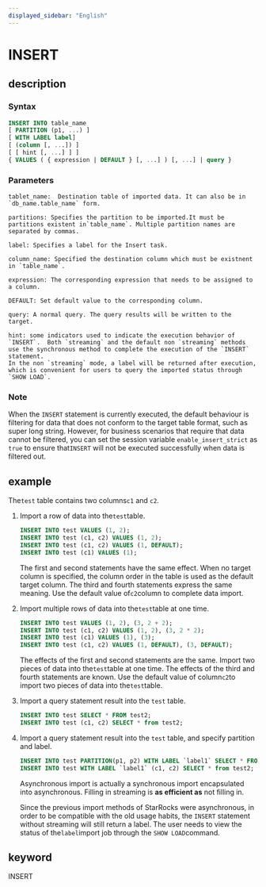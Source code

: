 ```yaml
---
displayed_sidebar: "English"
---
```


# INSERT

## description

### Syntax

```sql
INSERT INTO table_name
[ PARTITION (p1, ...) ]
[ WITH LABEL label]
[ (column [, ...]) ]
[ [ hint [, ...] ] ]
{ VALUES ( { expression | DEFAULT } [, ...] ) [, ...] | query }
```

### Parameters

```plain text
tablet_name:  Destination table of imported data. It can also be in `db_name.table_name` form. 

partitions: Specifies the partition to be imported.It must be partitions existent in`table_name`. Multiple partition names are separated by commas. 

label: Specifies a label for the Insert task. 

column_name: Specified the destination column which must be existnent in `table_name`. 

expression: The corresponding expression that needs to be assigned to a column.

DEFAULT: Set default value to the corresponding column.

query: A normal query. The query results will be written to the target. 

hint: some indicators used to indicate the execution behavior of `INSERT`.  Both `streaming` and the default non `streaming` methods use the synchronous method to complete the execution of the `INSERT` statement.
In the non `streaming` mode, a label will be returned after execution, which is convenient for users to query the imported status through `SHOW LOAD`. 
```

### Note

When the `INSERT` statement is currently executed, the default behaviour is filtering for data that does not conform to the target table format, such as super long string. However, for business scenarios that require that data cannot be filtered, you can set the session variable `enable_insert_strict` as `true` to ensure that`INSERT` will not be executed successfully when data is filtered out.

## example

The`test` table contains two columns`c1` and `c2`.

1. Import a row of data into the`test`table.

    ```sql
    INSERT INTO test VALUES (1, 2);
    INSERT INTO test (c1, c2) VALUES (1, 2);
    INSERT INTO test (c1, c2) VALUES (1, DEFAULT);
    INSERT INTO test (c1) VALUES (1);
    ```

    The first and second statements have the same effect. When no target column is specified, the column order in the table is used as the default target column. The third and fourth statements express the same meaning. Use the default value of`c2`column to complete data import.

2. Import multiple rows of data into the`test`table at one time.

    ```sql
    INSERT INTO test VALUES (1, 2), (3, 2 + 2);
    INSERT INTO test (c1, c2) VALUES (1, 2), (3, 2 * 2);
    INSERT INTO test (c1) VALUES (1), (3);
    INSERT INTO test (c1, c2) VALUES (1, DEFAULT), (3, DEFAULT);
    ```

    The effects of the first and second statements are the same. Import two pieces of data into the`test`table at one time. The effects of the third and fourth statements are known. Use the default value of column`c2`to import two pieces of data into the`test`table.

3. Import a query statement result into the `test` table.

    ```sql
    INSERT INTO test SELECT * FROM test2;
    INSERT INTO test (c1, c2) SELECT * from test2;
    ```

4. Import a query statement result into the `test` table, and specify partition and label.

    ```sql
    INSERT INTO test PARTITION(p1, p2) WITH LABEL `label1` SELECT * FROM test2;
    INSERT INTO test WITH LABEL `label1` (c1, c2) SELECT * from test2;
    ```

    Asynchronous import is actually a synchronous import encapsulated into asynchronous. Filling in streaming is **as efficient as** not filling in.

    Since the previous import methods of StarRocks were asynchronous, in order to be compatible with the old usage habits, the `INSERT` statement without streaming will still return a label. The user needs to view the status of the`label`import job through the `SHOW LOAD`command.

## keyword

INSERT
